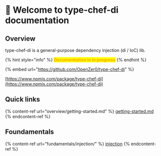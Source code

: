 # 👋 Welcome to type-chef-di documentation

## Overview

type-chef-di is a general-purpose dependency injection (di / IoC) lib.

{% hint style="info" %}
<mark style="color:orange;">**Documentation is in progress**</mark>
{% endhint %}

{% embed url="https://github.com/OpenZer0/type-chef-di" %}

[https://www.npmjs.com/package/type-chef-di](https://www.npmjs.com/package/type-chef-di)

## Quick links

{% content-ref url="overview/getting-started.md" %}
[getting-started.md](overview/getting-started.md)
{% endcontent-ref %}

## Foundamentals

{% content-ref url="fundamentals/injection/" %}
[injection](fundamentals/injection/)
{% endcontent-ref %}
